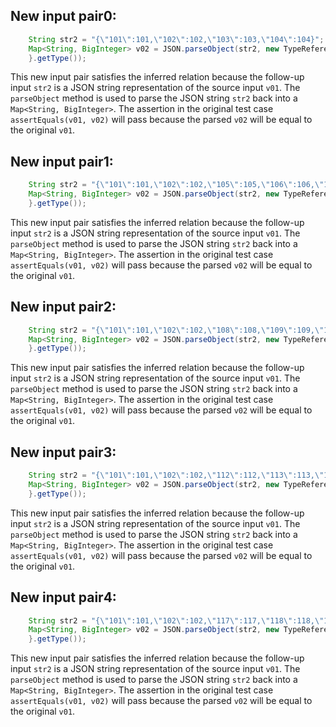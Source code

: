 ## New input pair0:
```java
    String str2 = "{\"101\":101,\"102\":102,\"103\":103,\"104\":104}";
    Map<String, BigInteger> v02 = JSON.parseObject(str2, new TypeReference<Map<String, BigInteger>>() {
    }.getType());
```
This new input pair satisfies the inferred relation because the follow-up input `str2` is a JSON string representation of the source input `v01`. The `parseObject` method is used to parse the JSON string `str2` back into a `Map<String, BigInteger>`. The assertion in the original test case `assertEquals(v01, v02)` will pass because the parsed `v02` will be equal to the original `v01`.

## New input pair1:
```java
    String str2 = "{\"101\":101,\"102\":102,\"105\":105,\"106\":106,\"107\":107}";
    Map<String, BigInteger> v02 = JSON.parseObject(str2, new TypeReference<Map<String, BigInteger>>() {
    }.getType());
```
This new input pair satisfies the inferred relation because the follow-up input `str2` is a JSON string representation of the source input `v01`. The `parseObject` method is used to parse the JSON string `str2` back into a `Map<String, BigInteger>`. The assertion in the original test case `assertEquals(v01, v02)` will pass because the parsed `v02` will be equal to the original `v01`.

## New input pair2:
```java
    String str2 = "{\"101\":101,\"102\":102,\"108\":108,\"109\":109,\"110\":110,\"111\":111}";
    Map<String, BigInteger> v02 = JSON.parseObject(str2, new TypeReference<Map<String, BigInteger>>() {
    }.getType());
```
This new input pair satisfies the inferred relation because the follow-up input `str2` is a JSON string representation of the source input `v01`. The `parseObject` method is used to parse the JSON string `str2` back into a `Map<String, BigInteger>`. The assertion in the original test case `assertEquals(v01, v02)` will pass because the parsed `v02` will be equal to the original `v01`.

## New input pair3:
```java
    String str2 = "{\"101\":101,\"102\":102,\"112\":112,\"113\":113,\"114\":114,\"115\":115,\"116\":116}";
    Map<String, BigInteger> v02 = JSON.parseObject(str2, new TypeReference<Map<String, BigInteger>>() {
    }.getType());
```
This new input pair satisfies the inferred relation because the follow-up input `str2` is a JSON string representation of the source input `v01`. The `parseObject` method is used to parse the JSON string `str2` back into a `Map<String, BigInteger>`. The assertion in the original test case `assertEquals(v01, v02)` will pass because the parsed `v02` will be equal to the original `v01`.

## New input pair4:
```java
    String str2 = "{\"101\":101,\"102\":102,\"117\":117,\"118\":118,\"119\":119,\"120\":120,\"121\":121,\"122\":122}";
    Map<String, BigInteger> v02 = JSON.parseObject(str2, new TypeReference<Map<String, BigInteger>>() {
    }.getType());
```
This new input pair satisfies the inferred relation because the follow-up input `str2` is a JSON string representation of the source input `v01`. The `parseObject` method is used to parse the JSON string `str2` back into a `Map<String, BigInteger>`. The assertion in the original test case `assertEquals(v01, v02)` will pass because the parsed `v02` will be equal to the original `v01`.